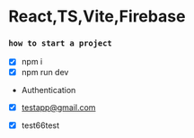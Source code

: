 # React,TS,Vite,Firebase

### `how to start a project`

- [x] npm i
- [x] npm run dev

- Authentication
- [x] testapp@gmail.com
- [x] test66test


